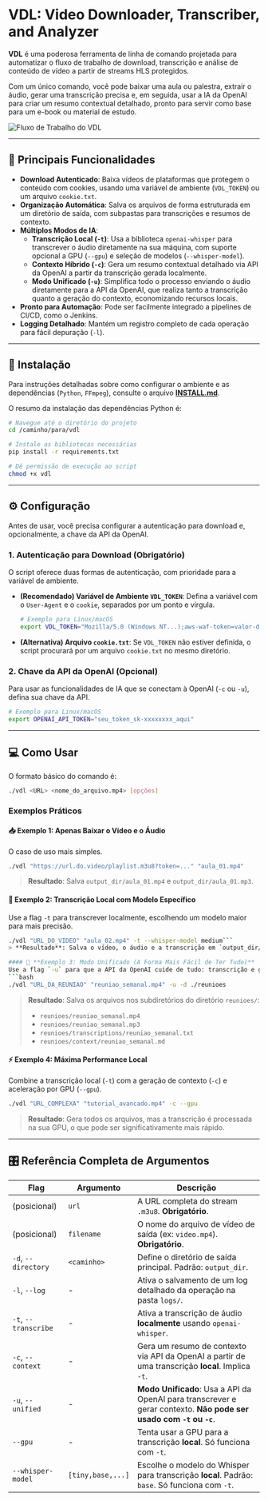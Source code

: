 # VDL: Video Downloader, Transcriber, and Analyzer

**VDL** é uma poderosa ferramenta de linha de comando projetada para automatizar o fluxo de trabalho de download, transcrição e análise de conteúdo de vídeo a partir de streams HLS protegidos.

Com um único comando, você pode baixar uma aula ou palestra, extrair o áudio, gerar uma transcrição precisa e, em seguida, usar a IA da OpenAI para criar um resumo contextual detalhado, pronto para servir como base para um e-book ou material de estudo.

![Fluxo de Trabalho do VDL](https://i.imgur.com/your-placeholder-image.png) <!-- Você pode criar um diagrama simples e substituir este link -->

---

## 🌟 Principais Funcionalidades

-   **Download Autenticado**: Baixa vídeos de plataformas que protegem o conteúdo com cookies, usando uma variável de ambiente (`VDL_TOKEN`) ou um arquivo `cookie.txt`.
-   **Organização Automática**: Salva os arquivos de forma estruturada em um diretório de saída, com subpastas para transcrições e resumos de contexto.
-   **Múltiplos Modos de IA**:
    -   **Transcrição Local (`-t`)**: Usa a biblioteca `openai-whisper` para transcrever o áudio diretamente na sua máquina, com suporte opcional a GPU (`--gpu`) e seleção de modelos (`--whisper-model`).
    -   **Contexto Híbrido (`-c`)**: Gera um resumo contextual detalhado via API da OpenAI a partir da transcrição gerada localmente.
    -   **Modo Unificado (`-u`)**: Simplifica todo o processo enviando o áudio diretamente para a API da OpenAI, que realiza tanto a transcrição quanto a geração do contexto, economizando recursos locais.
-   **Pronto para Automação**: Pode ser facilmente integrado a pipelines de CI/CD, como o Jenkins.
-   **Logging Detalhado**: Mantém um registro completo de cada operação para fácil depuração (`-l`).

---

## 🚀 Instalação

Para instruções detalhadas sobre como configurar o ambiente e as dependências (`Python`, `FFmpeg`), consulte o arquivo **[INSTALL.md](INSTALL.md)**.

O resumo da instalação das dependências Python é:

```bash
# Navegue até o diretório do projeto
cd /caminho/para/vdl

# Instale as bibliotecas necessárias
pip install -r requirements.txt

# Dê permissão de execução ao script
chmod +x vdl
```

---

## ⚙️ Configuração

Antes de usar, você precisa configurar a autenticação para download e, opcionalmente, a chave da API da OpenAI.

### 1. Autenticação para Download (Obrigatório)

O script oferece duas formas de autenticação, com prioridade para a variável de ambiente.

-   **(Recomendado) Variável de Ambiente `VDL_TOKEN`**:
    Defina a variável com o `User-Agent` e o `cookie`, separados por um ponto e vírgula.
    ```bash
    # Exemplo para Linux/macOS
    export VDL_TOKEN="Mozilla/5.0 (Windows NT...);aws-waf-token=valor-do-seu-cookie..."
    ```

-   **(Alternativa) Arquivo `cookie.txt`**:
    Se `VDL_TOKEN` não estiver definida, o script procurará por um arquivo `cookie.txt` no mesmo diretório.

### 2. Chave da API da OpenAI (Opcional)

Para usar as funcionalidades de IA que se conectam à OpenAI (`-c` ou `-u`), defina sua chave da API.

```bash
# Exemplo para Linux/macOS
export OPENAI_API_TOKEN="seu_token_sk-xxxxxxxx_aqui"
```

---

## 💻 Como Usar

O formato básico do comando é:

```bash
./vdl <URL> <nome_do_arquivo.mp4> [opções]
```

### Exemplos Práticos

#### 📥 **Exemplo 1: Apenas Baixar o Vídeo e o Áudio**
O caso de uso mais simples.
```bash
./vdl "https://url.do.video/playlist.m3u8?token=..." "aula_01.mp4"
```
> **Resultado**: Salva `output_dir/aula_01.mp4` e `output_dir/aula_01.mp3`.

#### 📝 **Exemplo 2: Transcrição Local com Modelo Específico**
Use a flag `-t` para transcrever localmente, escolhendo um modelo maior para mais precisão.
```bash
./vdl "URL_DO_VIDEO" "aula_02.mp4" -t --whisper-model medium```
> **Resultado**: Salva o vídeo, o áudio e a transcrição em `output_dir/transcriptions/aula_02.txt`.

#### 🧠 **Exemplo 3: Modo Unificado (A Forma Mais Fácil de Ter Tudo)**
Use a flag `-u` para que a API da OpenAI cuide de tudo: transcrição e geração de contexto.
```bash
./vdl "URL_DA_REUNIAO" "reuniao_semanal.mp4" -u -d ./reunioes
```
> **Resultado**: Salva os arquivos nos subdiretórios do diretório `reunioes/`:
> - `reunioes/reuniao_semanal.mp4`
> - `reunioes/reuniao_semanal.mp3`
> - `reunioes/transcriptions/reuniao_semanal.txt`
> - `reunioes/context/reuniao_semanal.md`

#### ⚡ **Exemplo 4: Máxima Performance Local**
Combine a transcrição local (`-t`) com a geração de contexto (`-c`) e aceleração por GPU (`--gpu`).
```bash
./vdl "URL_COMPLEXA" "tutorial_avancado.mp4" -c --gpu
```
> **Resultado**: Gera todos os arquivos, mas a transcrição é processada na sua GPU, o que pode ser significativamente mais rápido.

---

## 🎛️ Referência Completa de Argumentos

| Flag              | Argumento         | Descrição                                                                                             |
| ----------------- | ----------------- | ----------------------------------------------------------------------------------------------------- |
| (posicional)      | `url`             | A URL completa do stream `.m3u8`. **Obrigatório**.                                                    |
| (posicional)      | `filename`        | O nome do arquivo de vídeo de saída (ex: `video.mp4`). **Obrigatório**.                               |
| `-d`, `--directory` | `<caminho>`       | Define o diretório de saída principal. Padrão: `output_dir`.                                          |
| `-l`, `--log`       | -                 | Ativa o salvamento de um log detalhado da operação na pasta `logs/`.                                  |
| `-t`, `--transcribe`| -                 | Ativa a transcrição de áudio **localmente** usando `openai-whisper`.                                  |
| `-c`, `--context`   | -                 | Gera um resumo de contexto via API da OpenAI a partir de uma transcrição **local**. Implica `-t`.      |
| `-u`, `--unified`   | -                 | **Modo Unificado**: Usa a API da OpenAI para transcrever e gerar contexto. **Não pode ser usado com `-t` ou `-c`**. |
| `--gpu`             | -                 | Tenta usar a GPU para a transcrição **local**. Só funciona com `-t`.                                  |
| `--whisper-model` | `[tiny,base,...]` | Escolhe o modelo do Whisper para transcrição **local**. Padrão: `base`. Só funciona com `-t`.         |
